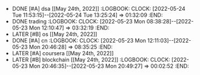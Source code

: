 - DONE [#A] dsa [[May 24th, 2022]]
  :LOGBOOK:
  CLOCK: [2022-05-24 Tue 11:53:15]--[2022-05-24 Tue 13:25:24] =>  01:32:09
  :END:
- DONE trading
  :LOGBOOK:
  CLOCK: [2022-05-23 Mon 08:38:28]--[2022-05-23 Mon 12:10:47] =>  03:32:19
  :END:
- LATER [#B] os [[May 24th, 2022]]
- DONE [#A] cn
  :LOGBOOK:
  CLOCK: [2022-05-23 Mon 12:11:03]--[2022-05-23 Mon 20:46:28] =>  08:35:25
  :END:
- LATER [#A] coursera [[May 24th, 2022]]
- LATER [#B] blockchain [[May 24th, 2022]]
  :LOGBOOK:
  CLOCK: [2022-05-23 Mon 20:46:35]--[2022-05-23 Mon 20:49:27] =>  00:02:52
  :END: